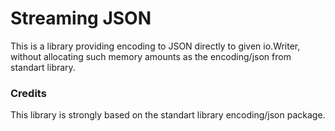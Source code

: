 # Streaming JSON

This is a library providing encoding to JSON directly to given io.Writer, without allocating such memory amounts as 
the encoding/json from standart library.

### Credits

This library is strongly based on the standart library encoding/json package.
